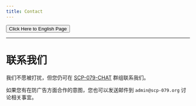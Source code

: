 ```yaml
---
title: Contact
---
```


<link rel="stylesheet" href="/css/chinese.css">
<button onmouseover="PlaySound('totop1')" onmouseout="StopSound('totop1')" onclick="window.location.href = '/contact/';" class="en">Click Here to English Page</button>

---

# 联系我们

我们不愿被打扰，但您仍可在 [SCP-079-CHAT](https://t.me/SCP_079_CHAT) 群组联系我们。

如果您有在防广告方面合作的意图，您也可以发送邮件到 `admin@scp-079.org` 讨论相关事宜。

<audio src="/audio/page/contact.ogg" autoplay></audio>
